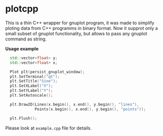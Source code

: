 # plotcpp
This is a thin C++ wrapper for gnuplot program, it was made to simplify ploting data from C++ programms in binary format. Now it supprot only a small subset of gnuplot functionality, but allows to pass any gnuplot command as string. 

**Usage example**
```cpp  
  std::vector<float> y;
  std::vector<float> x;  

  Plot plt(persist_gnuplot_window);
  plt.SetTerminal("qt");
  plt.SetTitle("Sine");
  plt.SetXLabel("X");
  plt.SetYLabel("Y");
  plt.SetAutoscale();

  plt.Draw2D(Lines(x.begin(), x.end(), y.begin(), "lines"),
             Points(x.begin(), x.end(), y.begin(), "points"));

  plt.Flush();
```
Please look at ```example.cpp``` file for details.
